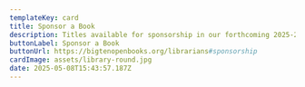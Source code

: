 ```yaml
---
templateKey: card
title: Sponsor a Book
description: Titles available for sponsorship in our forthcoming 2025-2026 collections.
buttonLabel: Sponsor a Book
buttonUrl: https://bigtenopenbooks.org/librarians#sponsorship
cardImage: assets/library-round.jpg
date: 2025-05-08T15:43:57.187Z
---
```

